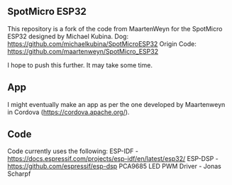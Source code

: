 ## SpotMicro ESP32

This repository is a fork of the code from MaartenWeyn for the SpotMicro ESP32 designed by Michael Kubina.
Dog: https://github.com/michaelkubina/SpotMicroESP32
Origin Code: https://github.com/maartenweyn/SpotMicro_ESP32

I hope to push this further. It may take some time.


## App

I might eventually make an app as per the one developed by Maartenweyn in Cordova (https://cordova.apache.org/).

## Code
Code currently uses the following:
ESP-IDF - https://docs.espressif.com/projects/esp-idf/en/latest/esp32/
ESP-DSP - https://github.com/espressif/esp-dsp
PCA9685 LED PWM Driver - Jonas Scharpf
